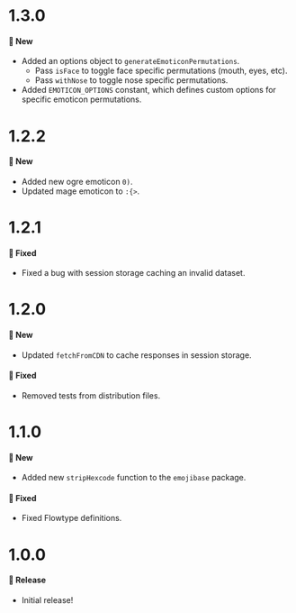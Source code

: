 # 1.3.0
#### 🚀 New
* Added an options object to `generateEmoticonPermutations`.
  * Pass `isFace` to toggle face specific permutations (mouth, eyes, etc).
  * Pass `withNose` to toggle nose specific permutations.
* Added `EMOTICON_OPTIONS` constant, which defines custom options for specific
  emoticon permutations.

# 1.2.2
#### 🚀 New
* Added new ogre emoticon `0)`.
* Updated mage emoticon to `:{>`.

# 1.2.1
#### 🐞 Fixed
* Fixed a bug with session storage caching an invalid dataset.

# 1.2.0
#### 🚀 New
* Updated `fetchFromCDN` to cache responses in session storage.

#### 🐞 Fixed
* Removed tests from distribution files.

# 1.1.0
#### 🚀 New
* Added new `stripHexcode` function to the `emojibase` package.

#### 🐞 Fixed
* Fixed Flowtype definitions.

# 1.0.0
#### 🎉 Release
* Initial release!
